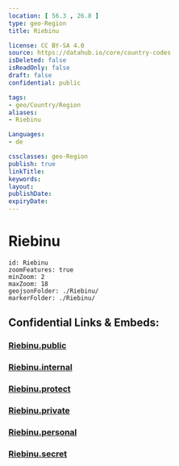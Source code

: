 ```yaml
---
location: [ 56.3 , 26.8 ] 
type: geo-Region
title: Riebinu

license: CC BY-SA 4.0
source: https://datahub.io/core/country-codes
isDeleted: false
isReadOnly: false
draft: false
confidential: public

tags:
- geo/Country/Region
aliases:
- Riebinu

Languages:
- de

cssclasses: geo-Region
publish: true
linkTitle: 
keywords: 
layout: 
publishDate: 
expiryDate: 
---
```


# Riebinu

```leaflet
id: Riebinu
zoomFeatures: true 
minZoom: 2 
maxZoom: 18
geojsonFolder: ./Riebinu/
markerFolder: ./Riebinu/
```


## Confidential Links & Embeds: 

### [Riebinu.public](/_public/\Earth\Continent\Europe\Europe~North\Latvia\CountiesRiebinu.public.md) 

### [Riebinu.internal](/_internal/\Earth\Continent\Europe\Europe~North\Latvia\CountiesRiebinu.internal.md) 

### [Riebinu.protect](/_protect/\Earth\Continent\Europe\Europe~North\Latvia\CountiesRiebinu.protect.md) 

### [Riebinu.private](/_private/\Earth\Continent\Europe\Europe~North\Latvia\CountiesRiebinu.private.md) 

### [Riebinu.personal](/_personal/\Earth\Continent\Europe\Europe~North\Latvia\CountiesRiebinu.personal.md) 

### [Riebinu.secret](/_secret/\Earth\Continent\Europe\Europe~North\Latvia\CountiesRiebinu.secret.md)

